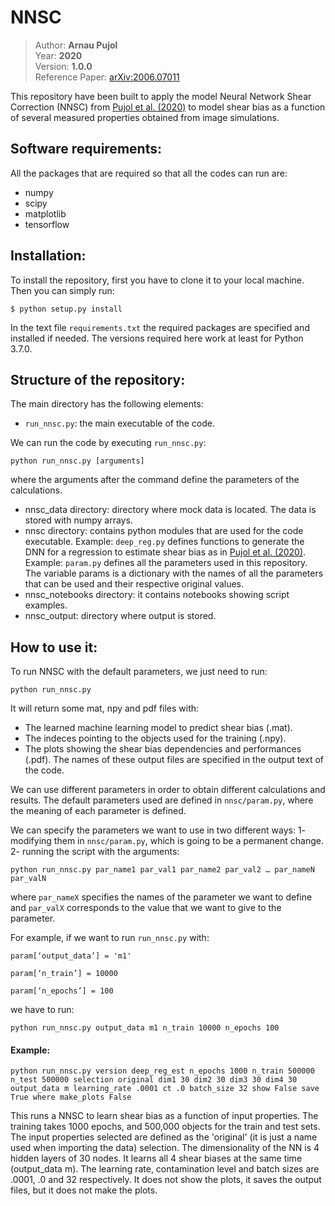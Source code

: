 # NNSC

> Author: **Arnau Pujol**  
> Year: **2020**  
> Version: **1.0.0**  
> Reference Paper: [arXiv:2006.07011](https://arxiv.org/abs/2006.07011)



This repository have been built to apply the model Neural Network Shear Correction (NNSC) from [Pujol et al. (2020)](https://arxiv.org/abs/2006.07011) to model
shear bias as a function of several measured properties obtained from image simulations.

Software requirements:
----------------------
All the packages that are required so that all the codes can run are:
- numpy
- scipy
- matplotlib
- tensorflow

Installation:
----------------------
To install the repository, first you have to clone it to your local machine.
Then you can simply run:

```
$ python setup.py install
```

In the text file `requirements.txt` the required packages are specified and
installed if needed. The versions required here work at least for Python 3.7.0.

Structure of the repository:
----------------------------
The main directory has the following elements:
- `run_nnsc.py`: the main executable of the code.

We can run the code by executing `run_nnsc.py`:

```
python run_nnsc.py [arguments]
```

where the arguments after the command define the parameters of the calculations.

- nnsc_data directory: directory where mock data is located. The data is stored with numpy arrays.
- nnsc directory: contains python modules that are used for the code executable.
Example: `deep_reg.py` defines functions to generate the DNN for a regression to estimate shear bias as in [Pujol et al. (2020)](https://arxiv.org/abs/2006.07011).
Example: `param.py` defines all the parameters used in this repository. The variable params is a dictionary with the names of all the parameters that can be used and their respective original values.
- nnsc_notebooks directory: it contains notebooks showing script examples.
- nnsc_output: directory where output is stored.

How to use it:
--------------

To run NNSC with the default parameters, we just need to run:

```
python run_nnsc.py
```

It will return some mat, npy and pdf files with:
- The learned machine learning model to predict shear bias (.mat).
- The indeces pointing to the objects used for the training (.npy).
- The plots showing the shear bias dependencies and performances (.pdf).
The names of these output files are specified in the output text of the code.

We can use different parameters in order to obtain different calculations and results.
The default parameters used are defined in `nnsc/param.py`, where the meaning of each parameter is defined.

We can specify the parameters we want to use in two different ways:
1- modifying them in `nnsc/param.py`, which is going to be a permanent change.
2- running the script with the arguments:

```
python run_nnsc.py par_name1 par_val1 par_name2 par_val2 … par_nameN par_valN
```

where `par_nameX` specifies the names of the parameter we want to define and `par_valX` corresponds to the value that we want to give to the parameter.

For example, if we want to run `run_nnsc.py` with:

`param[‘output_data’] = 'm1'`

`param[‘n_train’] = 10000`

`param[‘n_epochs’] = 100`

we have to run:

```
python run_nnsc.py output_data m1 n_train 10000 n_epochs 100
```



#### Example:

```
python run_nnsc.py version deep_reg_est n_epochs 1000 n_train 500000 n_test 500000 selection original dim1 30 dim2 30 dim3 30 dim4 30 output_data m learning_rate .0001 ct .0 batch_size 32 show False save True where make_plots False
```

This runs a NNSC to learn shear bias as a function of input properties.
The training takes 1000 epochs, and 500,000 objects for the train and test sets.
The input properties selected are defined as the 'original' (it is just a name used when importing the data) selection.
The dimensionality of the NN is 4 hidden layers of 30 nodes.
It learns all 4 shear biases at the same time (output_data m).
The learning rate, contamination level and batch sizes are .0001, .0 and 32 respectively.
It does not show the plots, it saves the output files, but it does not make the plots.
